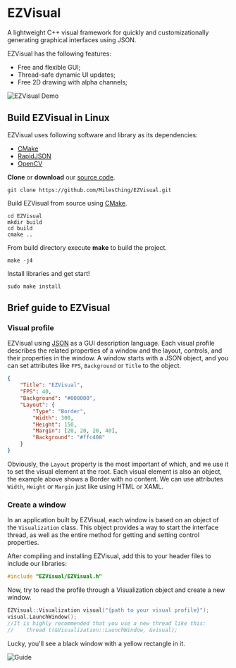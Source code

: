 # EZVisual

A lightweight C++ visual framework for quickly and customizationally generating graphical interfaces using JSON.

EZVisual has the following features:

- Free and flexible GUI;
- Thread-safe dynamic UI updates;
- Free 2D drawing with alpha channels;

![EZVisual Demo](https://milesching.github.io/images/Others/EZVisual_Demo.gif)

## Build EZVisual in Linux

EZVisual uses following software and library as its dependencies:

- [CMake](https://cmake.org/)
- [RapidJSON](http://rapidjson.org/index.html)
- [OpenCV](https://opencv.org/)

**Clone** or **download** our [source code](https://github.com/MilesChing/EZVisual/archive/master.zip).

~~~shell
git clone https://github.com/MilesChing/EZVisual.git
~~~

Build EZVisual from source using [CMake](https://cmake.org/).

~~~shell
cd EZVisual
mkdir build
cd build
cmake ..
~~~

From build directory execute **make** to build the project.

~~~shell
make -j4
~~~

Install libraries and get start!

~~~shell
sudo make install
~~~

## Brief guide to EZVisual

### Visual profile

EZVisual using [JSON](https://json.org/) as a GUI description language. Each visual profile describes the related properties of a window and the layout, controls, and their properties in the window. A window starts with a JSON object, and you can set attributes like `FPS`, `Background` or `Title` to the object.

~~~json
{
    "Title": "EZVisual",
    "FPS": 40,
    "Background": "#000000",
    "Layout": {
        "Type": "Border",
        "Width": 300,
        "Height": 150,
        "Margin": [20, 20, 20, 40],
        "Background": "#ffc408"
    }
}
~~~

Obviously, the `Layout` property is the most important of which, and we use it to set the visual element at the root. Each visual element is also an object, the example above shows a Border with no content. We can use attributes `Width`, `Height` or `Margin` just like using HTML or XAML.

### Create a window

In an application built by EZVisual, each window is based on an object of the `Visualization` class. This object provides a way to start the interface thread, as well as the entire method for getting and setting control properties.

After compiling and installing EZVisual, add this to your header files to include our libraries:

~~~cpp
#include "EZVisual/EZVisual.h"
~~~

Now, try to read the profile through a Visualization object and create a new window.

~~~cpp
EZVisual::Visualization visual("{path to your visual profile}");
visual.LaunchWindow();
//It is highly recommended that you use a new thread like this:
//    thread t(&Visualization::LaunchWindow, &visual);
~~~

Lucky, you'll see a black window with a yellow rectangle in it.

![Guide](https://milesching.github.io/images/Others/EZVisual_Guide.png)

